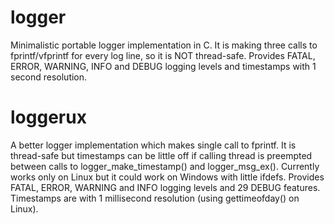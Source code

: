 # logger
Minimalistic portable logger implementation in C. 
It is making three calls to fprintf/vfprintf for every log line, so it is NOT thread-safe.
Provides FATAL, ERROR, WARNING, INFO and DEBUG logging levels and timestamps with 1 second resolution.

# loggerux
A better logger implementation which makes single call to fprintf. 
It is thread-safe but timestamps can be little off if calling thread is 
preempted between calls to logger_make_timestamp() and logger_msg_ex().
Currently works only on Linux but it could work on Windows with little ifdefs.
Provides FATAL, ERROR, WARNING and INFO logging levels and 29 DEBUG features. 
Timestamps are with 1 millisecond resolution (using gettimeofday() on Linux).

